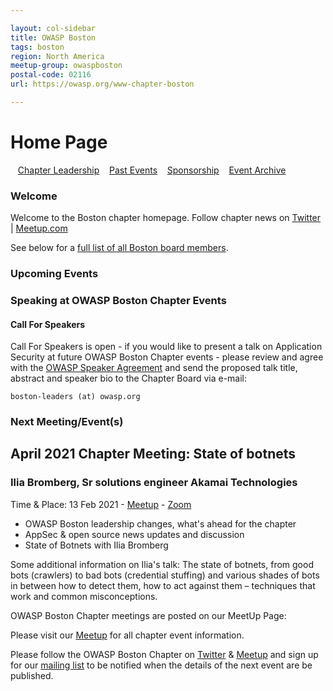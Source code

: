 ```yaml
---

layout: col-sidebar
title: OWASP Boston
tags: boston
region: North America
meetup-group: owaspboston
postal-code: 02116
url: https://owasp.org/www-chapter-boston

---
```

# Home Page
&nbsp;&nbsp;&nbsp;[Chapter Leadership](leadership.md)
&nbsp;&nbsp;&nbsp;[Past Events](pastevents.md)
&nbsp;&nbsp;&nbsp;[Sponsorship](sponsorship.md)
&nbsp;&nbsp;&nbsp;[Event Archive](pasteventsarchive.md)

### Welcome

Welcome to the Boston chapter homepage. 
Follow chapter news on [Twitter](https://twitter.com/owaspboston) | [Meetup.com](https://meetup.com/OWASPBoston)

See below for a [full list of all Boston board members](leadership.md).

### Upcoming Events

### Speaking at OWASP Boston Chapter Events

#### Call For Speakers

Call For Speakers is open - if you would like to present a talk on Application Security at future OWASP Boston Chapter events - please review and agree with the [OWASP Speaker Agreement](https://owasp.org/www-policy/legal/speaker-agreement) and send the proposed talk title, abstract and speaker bio to the Chapter Board via e-mail:

`boston-leaders (at) owasp.org`

### Next Meeting/Event(s)

## April 2021 Chapter Meeting: State of botnets
### Ilia Bromberg, Sr solutions engineer Akamai Technologies

Time & Place: 13 Feb 2021 - [Meetup](https://www.meetup.com/owaspboston/events/277288723/) - [Zoom](https://zoom.us/j/92823025077?pwd=SlFPRGJ6cHpML0FxT0VHa2xESEZ5UT09)

* OWASP Boston leadership changes, what's ahead for the chapter
* AppSec & open source news updates and discussion
* State of Botnets with Ilia Bromberg

Some additional information on Ilia's talk:
The state of botnets, from good bots (crawlers) to bad bots (credential stuffing) and various shades of bots in between how to detect them, how to act against them – techniques that work and common misconceptions.

OWASP Boston Chapter meetings are posted on our MeetUp Page:

Please visit our [Meetup](http://www.meetup.com/OWASPBoston">http://www.meetup.com/OWASPBoston) for all chapter event information.

Please follow the OWASP Boston Chapter on [Twitter](https://twitter.com/OWASPBoston) & [Meetup](https://meetup.com/OWASPBoston) and sign up for our [mailing list](https://groups.google.com/a/owasp.org/forum/#!forum/boston-chapter/join) to be notified when the details of the next event are be published. 
